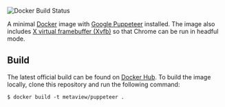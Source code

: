 ![Docker Build Status](https://img.shields.io/docker/build/metaview/puppeteer.svg?style=flat-square)

A minimal [Docker](https://www.docker.com/) image with [Google Puppeteer](https://developers.google.com/web/tools/puppeteer/) installed. The image also includes [X virtual framebuffer (Xvfb)](https://en.wikipedia.org/wiki/Xvfb) so that Chrome can be run in headful mode.

## Build

The latest official build can be found on [Docker Hub](https://cloud.docker.com/repository/docker/metaview/puppeteer/). To build the image locally, clone this repository and run the following command:

```shell
$ docker build -t metaview/puppeteer .
```
